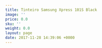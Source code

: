 ```yaml
---
title: Tinteiro Samsung Xpress 101S Black
image: ''
price: 0.0
sku: ''
weight: 0.0
layout: page
date: 2017-11-28 14:39:06 +0000
---
```

